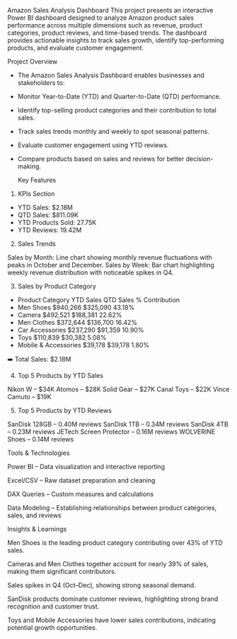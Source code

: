 Amazon Sales Analysis Dashboard
This project presents an interactive Power BI dashboard designed to analyze Amazon product sales performance across multiple dimensions such as revenue, product categories, product reviews, and time-based trends. 
The dashboard provides actionable insights to track sales growth, identify top-performing products, and evaluate customer engagement.

Project Overview

- The Amazon Sales Analysis Dashboard enables businesses and stakeholders to:
- Monitor Year-to-Date (YTD) and Quarter-to-Date (QTD) performance.
- Identify top-selling product categories and their contribution to total sales.
- Track sales trends monthly and weekly to spot seasonal patterns.
- Evaluate customer engagement using YTD reviews.
- Compare products based on sales and reviews for better decision-making.

  Key Features
1. KPIs Section

- YTD Sales: $2.18M
- QTD Sales: $811.09K
- YTD Products Sold: 27.75K
- YTD Reviews: 19.42M

2. Sales Trends

Sales by Month: Line chart showing monthly revenue fluctuations with peaks in October and December.
Sales by Week: Bar chart highlighting weekly revenue distribution with noticeable spikes in Q4.

3. Sales by Product Category

- Product Category	     YTD Sales	    QTD Sales	    % Contribution
- Men Shoes             	$940,266	     $325,090 	       43.18%
- Camera	                $492,521	     $188,381	         22.62%
- Men Clothes           	$372,644	     $136,700	         16.42%
- Car Accessories       	$237,290	     $91,359         	 10.90%
- Toys	                  $110,839	     $30,382            5.08%
- Mobile & Accessories  	$39,178	       $39,178	          1.80%

➡️ Total Sales: $2.18M


4. Top 5 Products by YTD Sales

Nikon W – $34K
Atomos – $28K
Solid Gear – $27K
Canal Toys – $22K
Vince Camuto – $19K


5. Top 5 Products by YTD Reviews

SanDisk 128GB – 0.40M reviews
SanDisk 1TB – 0.34M reviews
SanDisk 4TB – 0.23M reviews
JETech Screen Protector – 0.16M reviews
WOLVERINE Shoes – 0.14M reviews


Tools & Technologies

Power BI – Data visualization and interactive reporting

Excel/CSV – Raw dataset preparation and cleaning

DAX Queries – Custom measures and calculations

Data Modeling – Establishing relationships between product categories, sales, and reviews


Insights & Learnings

Men Shoes is the leading product category contributing over 43% of YTD sales.

Cameras and Men Clothes together account for nearly 39% of sales, making them significant contributors.

Sales spikes in Q4 (Oct–Dec), showing strong seasonal demand.

SanDisk products dominate customer reviews, highlighting strong brand recognition and customer trust.

Toys and Mobile Accessories have lower sales contributions, indicating potential growth opportunities.
